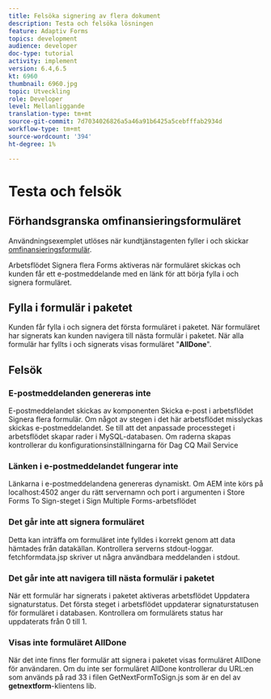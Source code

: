 ```yaml
---
title: Felsöka signering av flera dokument
description: Testa och felsöka lösningen
feature: Adaptiv Forms
topics: development
audience: developer
doc-type: tutorial
activity: implement
version: 6.4,6.5
kt: 6960
thumbnail: 6960.jpg
topic: Utveckling
role: Developer
level: Mellanliggande
translation-type: tm+mt
source-git-commit: 7d7034026826a5a46a91b6425a5cebfffab2934d
workflow-type: tm+mt
source-wordcount: '394'
ht-degree: 1%

---
```



# Testa och felsök


## Förhandsgranska omfinansieringsformuläret

Användningsexemplet utlöses när kundtjänstagenten fyller i och skickar [omfinansieringsformulär](http://localhost:4502/content/dam/formsanddocuments/formsandsigndemo/refinanceform/jcr:content?wcmmode=disabled).

Arbetsflödet Signera flera Forms aktiveras när formuläret skickas och kunden får ett e-postmeddelande med en länk för att börja fylla i och signera formuläret.

## Fylla i formulär i paketet

Kunden får fylla i och signera det första formuläret i paketet. När formuläret har signerats kan kunden navigera till nästa formulär i paketet. När alla formulär har fyllts i och signerats visas formuläret &quot;**AllDone**&quot;.

## Felsök

### E-postmeddelanden genereras inte

E-postmeddelandet skickas av komponenten Skicka e-post i arbetsflödet Signera flera formulär. Om något av stegen i det här arbetsflödet misslyckas skickas e-postmeddelandet. Se till att det anpassade processteget i arbetsflödet skapar rader i MySQL-databasen. Om raderna skapas kontrollerar du konfigurationsinställningarna för Dag CQ Mail Service

### Länken i e-postmeddelandet fungerar inte

Länkarna i e-postmeddelandena genereras dynamiskt. Om AEM inte körs på localhost:4502 anger du rätt servernamn och port i argumenten i Store Forms To Sign-steget i Sign Multiple Forms-arbetsflödet

### Det går inte att signera formuläret

Detta kan inträffa om formuläret inte fylldes i korrekt genom att data hämtades från datakällan. Kontrollera serverns stdout-loggar. fetchformdata.jsp skriver ut några användbara meddelanden i stdout.

### Det går inte att navigera till nästa formulär i paketet

När ett formulär har signerats i paketet aktiveras arbetsflödet Uppdatera signaturstatus. Det första steget i arbetsflödet uppdaterar signaturstatusen för formuläret i databasen. Kontrollera om formulärets status har uppdaterats från 0 till 1.

### Visas inte formuläret AllDone

När det inte finns fler formulär att signera i paketet visas formuläret AllDone för användaren. Om du inte ser formuläret AllDone kontrollerar du URL:en som används på rad 33 i filen GetNextFormToSign.js som är en del av **getnextform**-klientens lib.











